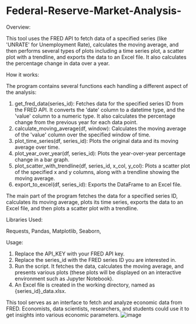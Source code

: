 # Federal-Reserve-Market-Analysis-
Overview:

This tool uses the FRED API to fetch data of a specified series (like 'UNRATE' for Unemployment Rate), calculates the moving average, and then performs several types of plots including a time series plot, a scatter plot with a trendline, and exports the data to an Excel file. It also calculates the percentage change in data over a year.

How it works:

The program contains several functions each handling a different aspect of the analysis:

1.	get_fred_data(series_id): Fetches data for the specified series ID from the FRED API. It converts the 'date' column to a datetime type, and the 'value' column to a numeric type. It also calculates the percentage change from the previous year for each data point.
2.	calculate_moving_average(df, window): Calculates the moving average of the 'value' column over the specified window of time.
3.	plot_time_series(df, series_id): Plots the original data and its moving average over time.
4.	plot_year_over_year(df, series_id): Plots the year-over-year percentage change in a bar graph.
5.	plot_scatter_with_trendline(df, series_id, x_col, y_col): Plots a scatter plot of the specified x and y columns, along with a trendline showing the moving average.
6.	export_to_excel(df, series_id): Exports the DataFrame to an Excel file.

The main part of the program fetches the data for a specified series ID, calculates its moving average, plots its time series, exports the data to an Excel file, and then plots a scatter plot with a trendline.

Libraries Used:

Requests, Pandas, Matplotlib, Seaborn, 

Usage:

1.	Replace the API_KEY with your FRED API key.
2.	Replace the series_id with the FRED series ID you are interested in.
3.	Run the script. It fetches the data, calculates the moving average, and presents various plots (these plots will be displayed on an interactive environment such as Jupyter Notebook).
4.	An Excel file is created in the working directory, named as {series_id}_data.xlsx.

This tool serves as an interface to fetch and analyze economic data from FRED. Economists, data scientists, researchers, and students could use it to get insights into various economic parameters.
![image](https://github.com/mourtashi/Federal-Reserve-Market-Analysis-/assets/109982496/007746ee-d715-4c0c-8ae3-98e5f030d486)
